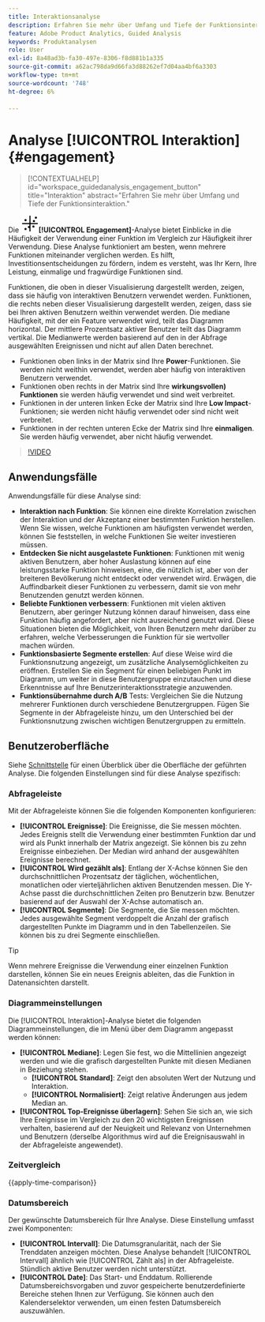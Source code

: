 ```yaml
---
title: Interaktionsanalyse
description: Erfahren Sie mehr über Umfang und Tiefe der Funktionsinteraktion.
feature: Adobe Product Analytics, Guided Analysis
keywords: Produktanalysen
role: User
exl-id: 8a48ad3b-fa30-497e-8306-f8d881b1a335
source-git-commit: a62ac798da9d66fa3d88262ef7d04aa4bf6a3303
workflow-type: tm+mt
source-wordcount: '748'
ht-degree: 6%

---
```


# Analyse [!UICONTROL Interaktion] {#engagement}

<!-- markdownlint-disable MD034 -->

>[!CONTEXTUALHELP]
>id="workspace_guidedanalysis_engagement_button"
>title="Interaktion"
>abstract="Erfahren Sie mehr über Umfang und Tiefe der Funktionsinteraktion."

<!-- markdownlint-enable MD034 -->


Die ![EngagementGraph](/help/assets/icons/EngagementGraph.svg)**[!UICONTROL Engagement]**-Analyse bietet Einblicke in die Häufigkeit der Verwendung einer Funktion im Vergleich zur Häufigkeit ihrer Verwendung. Diese Analyse funktioniert am besten, wenn mehrere Funktionen miteinander verglichen werden. Es hilft, Investitionsentscheidungen zu fördern, indem es versteht, was Ihr Kern, Ihre Leistung, einmalige und fragwürdige Funktionen sind.

Funktionen, die oben in dieser Visualisierung dargestellt werden, zeigen, dass sie häufig von interaktiven Benutzern verwendet werden. Funktionen, die rechts neben dieser Visualisierung dargestellt werden, zeigen, dass sie bei Ihren aktiven Benutzern weithin verwendet werden. Die mediane Häufigkeit, mit der ein Feature verwendet wird, teilt das Diagramm horizontal. Der mittlere Prozentsatz aktiver Benutzer teilt das Diagramm vertikal. Die Medianwerte werden basierend auf den in der Abfrage ausgewählten Ereignissen und nicht auf allen Daten berechnet.

* Funktionen oben links in der Matrix sind Ihre **Power**-Funktionen. Sie werden nicht weithin verwendet, werden aber häufig von interaktiven Benutzern verwendet.
* Funktionen oben rechts in der Matrix sind Ihre **wirkungsvollen) Funktionen** sie werden häufig verwendet und sind weit verbreitet.
* Funktionen in der unteren linken Ecke der Matrix sind Ihre **Low Impact**-Funktionen; sie werden nicht häufig verwendet oder sind nicht weit verbreitet.
* Funktionen in der rechten unteren Ecke der Matrix sind Ihre **einmaligen**. Sie werden häufig verwendet, aber nicht häufig verwendet.

>[!VIDEO](https://video.tv.adobe.com/v/3429489/&learn=on)


## Anwendungsfälle

Anwendungsfälle für diese Analyse sind:

* **Interaktion nach Funktion**: Sie können eine direkte Korrelation zwischen der Interaktion und der Akzeptanz einer bestimmten Funktion herstellen. Wenn Sie wissen, welche Funktionen am häufigsten verwendet werden, können Sie feststellen, in welche Funktionen Sie weiter investieren müssen.
* **Entdecken Sie nicht ausgelastete Funktionen**: Funktionen mit wenig aktiven Benutzern, aber hoher Auslastung können auf eine leistungsstarke Funktion hinweisen, eine, die nützlich ist, aber von der breiteren Bevölkerung nicht entdeckt oder verwendet wird. Erwägen, die Auffindbarkeit dieser Funktionen zu verbessern, damit sie von mehr Benutzenden genutzt werden können.
* **Beliebte Funktionen verbessern**: Funktionen mit vielen aktiven Benutzern, aber geringer Nutzung können darauf hinweisen, dass eine Funktion häufig angefordert, aber nicht ausreichend genutzt wird. Diese Situationen bieten die Möglichkeit, von Ihren Benutzern mehr darüber zu erfahren, welche Verbesserungen die Funktion für sie wertvoller machen würden.
* **Funktionsbasierte Segmente erstellen**: Auf diese Weise wird die Funktionsnutzung angezeigt, um zusätzliche Analysemöglichkeiten zu eröffnen. Erstellen Sie ein Segment für einen beliebigen Punkt im Diagramm, um weiter in diese Benutzergruppe einzutauchen und diese Erkenntnisse auf Ihre Benutzerinteraktionsstrategie anzuwenden.
* **Funktionsübernahme durch A/B** Tests: Vergleichen Sie die Nutzung mehrerer Funktionen durch verschiedene Benutzergruppen. Fügen Sie Segmente in der Abfrageleiste hinzu, um den Unterschied bei der Funktionsnutzung zwischen wichtigen Benutzergruppen zu ermitteln.

## Benutzeroberfläche

Siehe [Schnittstelle](../overview.md#interface) für einen Überblick über die Oberfläche der geführten Analyse. Die folgenden Einstellungen sind für diese Analyse spezifisch:

### Abfrageleiste

Mit der Abfrageleiste können Sie die folgenden Komponenten konfigurieren:

* **[!UICONTROL Ereignisse]**: Die Ereignisse, die Sie messen möchten. Jedes Ereignis stellt die Verwendung einer bestimmten Funktion dar und wird als Punkt innerhalb der Matrix angezeigt. Sie können bis zu zehn Ereignisse einbeziehen. Der Median wird anhand der ausgewählten Ereignisse berechnet.
* **[!UICONTROL Wird gezählt als]**: Entlang der X-Achse können Sie den durchschnittlichen Prozentsatz der täglichen, wöchentlichen, monatlichen oder vierteljährlichen aktiven Benutzenden messen. Die Y-Achse passt die durchschnittlichen Zeiten pro Benutzerin bzw. Benutzer basierend auf der Auswahl der X-Achse automatisch an.
* **[!UICONTROL Segmente]**: Die Segmente, die Sie messen möchten. Jedes ausgewählte Segment verdoppelt die Anzahl der grafisch dargestellten Punkte im Diagramm und in den Tabellenzeilen. Sie können bis zu drei Segmente einschließen.

>[!TIP]
>
>Wenn mehrere Ereignisse die Verwendung einer einzelnen Funktion darstellen, können Sie ein neues Ereignis ableiten, das die Funktion in Datenansichten darstellt.

### Diagrammeinstellungen

Die [!UICONTROL Interaktion]-Analyse bietet die folgenden Diagrammeinstellungen, die im Menü über dem Diagramm angepasst werden können:

* **[!UICONTROL Mediane]**: Legen Sie fest, wo die Mittellinien angezeigt werden und wie die grafisch dargestellten Punkte mit diesen Medianen in Beziehung stehen.
   * **[!UICONTROL Standard]**: Zeigt den absoluten Wert der Nutzung und Interaktion.
   * **[!UICONTROL Normalisiert]**: Zeigt relative Änderungen aus jedem Median an.
* **[!UICONTROL Top-Ereignisse überlagern]**: Sehen Sie sich an, wie sich Ihre Ereignisse im Vergleich zu den 20 wichtigsten Ereignissen verhalten, basierend auf der Neuigkeit und Relevanz von Unternehmen und Benutzern (derselbe Algorithmus wird auf die Ereignisauswahl in der Abfrageleiste angewendet).

### Zeitvergleich

{{apply-time-comparison}}

### Datumsbereich

Der gewünschte Datumsbereich für Ihre Analyse. Diese Einstellung umfasst zwei Komponenten:

* **[!UICONTROL Intervall]**: Die Datumsgranularität, nach der Sie Trenddaten anzeigen möchten. Diese Analyse behandelt [!UICONTROL Intervall] ähnlich wie [!UICONTROL Zählt als] in der Abfrageleiste. Stündlich aktive Benutzer werden nicht unterstützt.
* **[!UICONTROL Date]**: Das Start- und Enddatum. Rollierende Datumsbereichsvorgaben und zuvor gespeicherte benutzerdefinierte Bereiche stehen Ihnen zur Verfügung. Sie können auch den Kalenderselektor verwenden, um einen festen Datumsbereich auszuwählen.

<!--
## Example

See below for an example of the analysis.

![Enagement compare](../assets/engagement-compare.png)
-->
